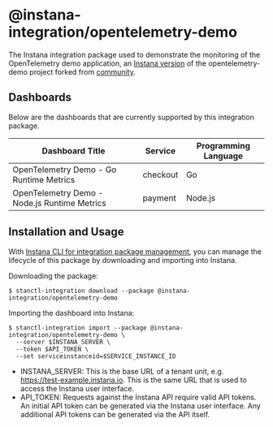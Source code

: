 # @instana-integration/opentelemetry-demo

The Instana integration package used to demonstrate the monitoring of the OpenTelemetry demo application, an [Instana version](https://github.com/instana/opentelemetry-demo) of the opentelemetry-demo project forked from [community](https://github.com/open-telemetry/opentelemetry-demo).

## Dashboards

Below are the dashboards that are currently supported by this integration package.

| Dashboard Title    | Service   |  Programming Language     |
|-------------------|--------|-----------------------|
| OpenTelemetry Demo - Go Runtime Metrics   | checkout | Go          |
| OpenTelemetry Demo - Node.js Runtime Metrics   | payment | Node.js   |

## Installation and Usage

With [Instana CLI for integration package management](https://github.com/instana/observability-as-code?tab=readme-ov-file#instana-cli-for-integration-package-management), you can manage the lifecycle of this package by downloading and importing into Instana.

Downloading the package:

```shell
$ stanctl-integration download --package @instana-integration/opentelemetry-demo
```

Importing the dashboard into Instana:

```shell
$ stanctl-integration import --package @instana-integration/opentelemetry-demo \
  --server $INSTANA_SERVER \
  --token $API_TOKEN \
  --set serviceinstanceid=$SERVICE_INSTANCE_ID
```

- INSTANA_SERVER: This is the base URL of a tenant unit, e.g. https://test-example.instana.io. This is the same URL that is used to access the Instana user interface.
- API_TOKEN: Requests against the Instana API require valid API tokens. An initial API token can be generated via the Instana user interface. Any additional API tokens can be generated via the API itself.
